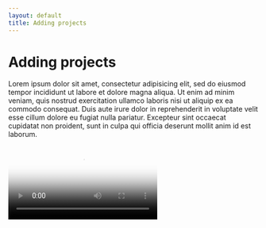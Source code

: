 ```yaml
---
layout: default
title: Adding projects
---
```




# Adding projects

Lorem ipsum dolor sit amet, consectetur adipisicing elit, sed do eiusmod tempor incididunt ut labore et dolore magna aliqua. Ut enim ad minim veniam, quis nostrud exercitation ullamco laboris nisi ut aliquip ex ea commodo consequat. Duis aute irure dolor in reprehenderit in voluptate velit esse cillum dolore eu fugiat nulla pariatur. Excepteur sint occaecat cupidatat non proident, sunt in culpa qui officia deserunt mollit anim id est laborum.


<video class="embed-responsive-item" controls="controls" poster="https://res.cloudinary.com/propconnect/video/upload/t_video_home/v1434362615/Property_Platform_Intro_-_MQ_uzysoi.jpg"><source src="https://res.cloudinary.com/propconnect/video/upload/v1434362615/Property_Platform_Intro_-_MQ_uzysoi.mp4" type="video/mp4"></video>